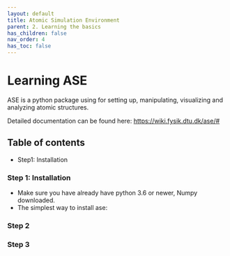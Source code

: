 ```yaml
---
layout: default
title: Atomic Simulation Environment
parent: 2. Learning the basics
has_children: false
nav_order: 4
has_toc: false
---
```


# Learning ASE
ASE is a python package using for setting up, manipulating, visualizing and analyzing atomic structures. 

Detailed documentation can be found here: https://wiki.fysik.dtu.dk/ase/#

## Table of contents
- Step1: Installation

### Step 1: Installation
- Make sure you have already have python 3.6 or newer, Numpy downloaded.
- The simplest way to install ase: 

### Step 2

### Step 3
